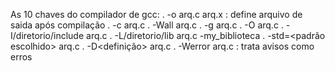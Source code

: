 As 10 chaves do compilador de gcc:
. -o arq.c arq.x : define arquivo de saida após compilação
. -c arq.c 
. -Wall arq.c
. -g arq.c
. -O<numero de otm> arq.c
. -I/diretorio/include arq.c
. -L/diretorio/lib arq.c -my_biblioteca
. -std=<padrão escolhido> arq.c
. -D<definição> arq.c
. -Werror arq.c : trata avisos como erros
